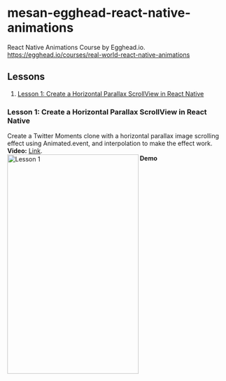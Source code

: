 # mesan-egghead-react-native-animations
React Native Animations Course by Egghead.io. https://egghead.io/courses/real-world-react-native-animations

## Lessons

1. <a href="#lesson1">Lesson 1: Create a Horizontal Parallax ScrollView in React Native </a>


<a name="lesson1"></a>
### Lesson 1: Create a Horizontal Parallax ScrollView in React Native

Create a Twitter Moments clone with a horizontal parallax image scrolling effect using Animated.event, and interpolation to make the effect work.
<br/>
**Video:** [Link](https://egghead.io/lessons/react-create-a-horizontal-parallax-scrollview-in-react-native#/tab-transcript).
<br/>
**Demo**
<img src="https://github.com/MosesEsan/mesan-egghead-react-native-animations/blob/master/videos/gif/lesson1.gif" alt="Lesson 1" height="500" width="300" align="left">